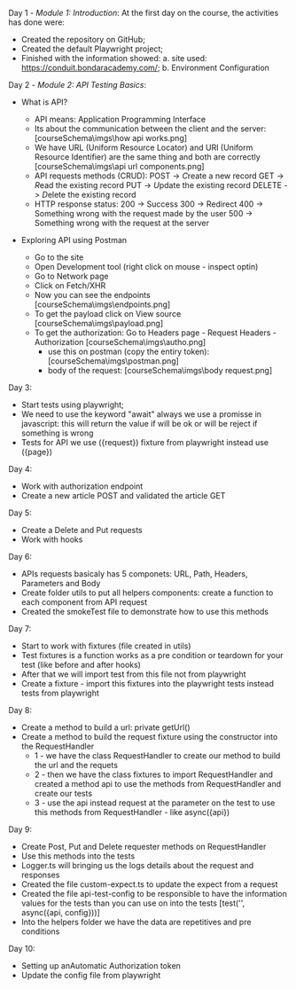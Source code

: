 Day 1 - *Module 1: Introduction*:
At the first day on the course, the activities has done were:
- Created the repository on GitHub;
- Created the default Playwright project;
- Finished with the information showed:
    a. site used: https://conduit.bondaracademy.com/;
    b. Environment Configuration


Day 2 - *Module 2: API Testing Basics*:
- What is API?
    - API means: Application Programming Interface
    - Its about the communication between the client and the server:
        [courseSchema\imgs\how api works.png]
    - We have URL (Uniform Resource Locator) and URI (Uniform Resource Identifier) are the same thing and both are correctly
        [courseSchema\imgs\api url components.png]
    - API requests methods (CRUD):
        POST    -> *C*reate a new record
        GET     -> *R*ead the existing record
        PUT     -> *U*pdate the existing record
        DELETE  -> *D*elete the existing record
    - HTTP response status:
        200 -> Success
        300 -> Redirect
        400 -> Something wrong with the request made by the user
        500 -> Something wrong with the request at the server


- Exploring API using Postman
    - Go to the site
    - Open Development tool (right click on mouse - inspect optin)
    - Go to Network page
    - Click on Fetch/XHR
    - Now you can see the endpoints [courseSchema\imgs\endpoints.png]
    - To get the payload click on View source [courseSchema\imgs\payload.png]
    - To get the authorization: Go to Headers page - Request Headers - Authorization [courseSchema\imgs\autho.png]
        - use this on postman (copy the entiry token): [courseSchema\imgs\postman.png]
        - body of the request: [courseSchema\imgs\body request.png]


Day 3:
- Start tests using playwright;
- We need to use the keyword "await" always we use a promisse in javascript: this will return the value if will be ok or will be reject if something is wrong
- Tests for API we use ({request}) fixture from playwright instead use ({page})


Day 4:
- Work with authorization endpoint
- Create a new article POST and validated the article GET


Day 5:
- Create a Delete and Put requests
- Work with hooks


Day 6:
- APIs requests basicaly has 5 componets: URL, Path, Headers, Parameters and Body
- Create folder utils to put all helpers components: create a function to each component from API request
- Created the smokeTest file to demonstrate how to use this methods


Day 7:
- Start to work with fixtures (file created in utils)
- Test fixtures is a function works as a pre condition or teardown for your test (like before and after hooks)
- After that we will import test from this file not from playwright
- Create a fixture - import this fixtures into the playwright tests instead tests from playwright


Day 8:
- Create a method to build a url: private getUrl()
- Create a method to build the request fixture using the constructor into the RequestHandler
    - 1 - we have the class RequestHandler to create our method to build the url and the requets
    - 2 - then we have the class fixtures to import RequestHandler and created a method api to use the methods from RequestHandler and create our tests
    - 3 - use the api instead request at the parameter on the test to use this methods from RequestHandler - like async({api})


Day 9:
- Create Post, Put and Delete requester methods on RequestHandler
- Use this methods into the tests
- Logger.ts will bringing us the logs details about the request and responses
- Created the file custom-expect.ts to update the expect from a request
- Created the file api-test-config to be responsible to have the information values for the tests than you can use on into the tests [test('', async({api, config}))]
- Into the helpers folder we have the data are repetitives and pre conditions


Day 10:
- Setting up anAutomatic Authorization token
- Update the config file from playwright
